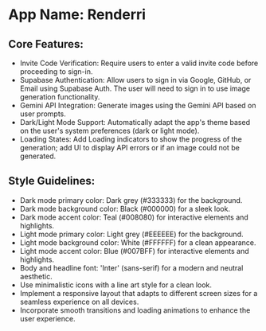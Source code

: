 # **App Name**: Renderri

## Core Features:

- Invite Code Verification: Require users to enter a valid invite code before proceeding to sign-in.
- Supabase Authentication: Allow users to sign in via Google, GitHub, or Email using Supabase Auth. The user will need to sign in to use image generation functionality.
- Gemini API Integration: Generate images using the Gemini API based on user prompts.
- Dark/Light Mode Support: Automatically adapt the app's theme based on the user's system preferences (dark or light mode).
- Loading States: Add Loading indicators to show the progress of the generation; add UI to display API errors or if an image could not be generated.

## Style Guidelines:

- Dark mode primary color: Dark grey (#333333) for the background.
- Dark mode background color: Black (#000000) for a sleek look.
- Dark mode accent color: Teal (#008080) for interactive elements and highlights.
- Light mode primary color: Light grey (#EEEEEE) for the background.
- Light mode background color: White (#FFFFFF) for a clean appearance.
- Light mode accent color: Blue (#007BFF) for interactive elements and highlights.
- Body and headline font: 'Inter' (sans-serif) for a modern and neutral aesthetic.
- Use minimalistic icons with a line art style for a clean look.
- Implement a responsive layout that adapts to different screen sizes for a seamless experience on all devices.
- Incorporate smooth transitions and loading animations to enhance the user experience.